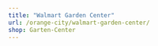 ```yaml
---
title: "Walmart Garden Center"
url: /orange-city/walmart-garden-center/
shop: Garten-Center
---
```

